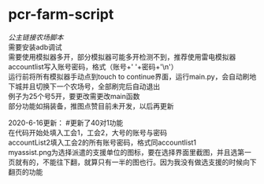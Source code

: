 # pcr-farm-script
*公主链接农场脚本*<br>
  需要安装adb调试<br>
  需要使用模拟器多开，部分模拟器可能多开检测不到，推荐使用雷电模拟器<br>
  accountlist写入账号密码，格式（账号+' '+密码+'\n'）<br>
  运行前将所有模拟器手动点到touch to continue界面，运行main.py，会自动刷地下城并且切换下一个农场号，全部刷完后自动退出<br>
  例子为25个号5开，要更改需更改main函数<br>
  部分功能如捐装备，推图点赞目前未开发，以后再更新<br>

2020-6-16更新：
  #更新了40对1功能<br>
    在代码开始处填入工会1，工会2，大号的账号与密码<br>
    accountList2填入工会2的所有账号密码，格式同accountlist1<br>
    myassist.png为选择派遣的支援单位的图标，要在选择界面里截图，并且选第一页就有的，不能往下翻，就算只有一半的图也行。因为我没有做选支援的时候向下翻页的功能<br>
